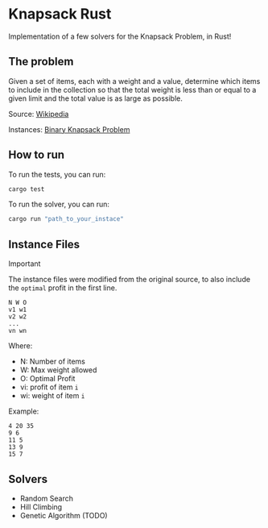 # Knapsack Rust

Implementation of a few solvers for the Knapsack Problem, in Rust!

## The problem

Given a set of items, each with a weight and a value, determine which items to include in the collection so that the total weight is less than or equal to a given limit and the total value is as large as possible.

Source: [Wikipedia](https://en.wikipedia.org/wiki/Knapsack_problem)

Instances: [Binary Knapsack Problem](http://artemisa.unicauca.edu.co/~johnyortega/instances_01_KP/)

## How to run

To run the tests, you can run:
```bash
cargo test
```

To run the solver, you can run:
```bash
cargo run "path_to_your_instace"
```

## Instance Files

> [!IMPORTANT]  
> The instance files were modified from the original source, to also include the `optimal` profit in the first line.

```
N W O
v1 w1
v2 w2
...
vn wn
```

Where:
- N: Number of items
- W: Max weight allowed
- O: Optimal Profit
- vi: profit of item `i`
- wi: weight of item `i`

Example:
```
4 20 35
9 6
11 5
13 9
15 7
```

## Solvers

- Random Search
- Hill Climbing
- Genetic Algorithm (TODO)
